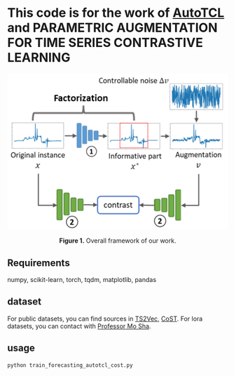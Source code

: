 # This code is for the work of [AutoTCL](https://github.com/AI4TS/AI4TS.github.io/blob/main/CameraReadys%201-22%202/19%5CAI4TSAutoTCL%20(3).pdf) and PARAMETRIC AUGMENTATION FOR TIME SERIES CONTRASTIVE LEARNING
<p align="center">
<img src="./figures/archect_1_.png" width = "700" alt="" align=center />
<br><br>
<b>Figure 1.</b> Overall framework of our work.
</p>

## Requirements
numpy, scikit-learn, torch, tqdm, matplotlib, pandas

## dataset
For public datasets, you can find sources in [TS2Vec](https://github.com/yuezhihan/ts2vec), [CoST](https://github.com/salesforce/CoST).
For lora datasets, you can contact with [Professor Mo Sha](https://users.cs.fiu.edu/~msha/).

## usage
```commandline
python train_forecasting_autotcl_cost.py 
```
